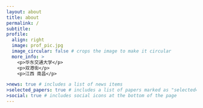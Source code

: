 ```yaml
---
layout: about
title: about
permalink: /
subtitle: 
profile:
  align: right
  image: prof_pic.jpg
  image_circular: false # crops the image to make it circular
  more_info: >
    <p>华东交通大学</p>
    <p>双港街</p>
    <p>江西 南昌</p>

>news: true # includes a list of news items
>selected_papers: true # includes a list of papers marked as "selected={true}"
>social: true # includes social icons at the bottom of the page
---
```


